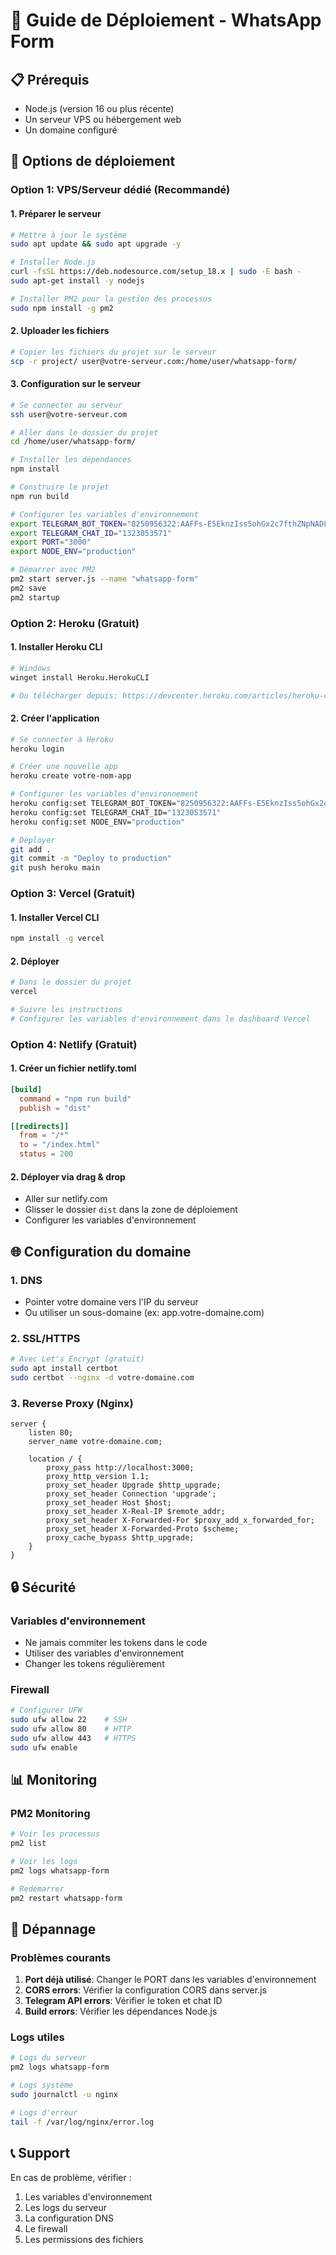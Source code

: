 # 🚀 Guide de Déploiement - WhatsApp Form

## 📋 Prérequis
- Node.js (version 16 ou plus récente)
- Un serveur VPS ou hébergement web
- Un domaine configuré

## 🔧 Options de déploiement

### Option 1: VPS/Serveur dédié (Recommandé)

#### 1. Préparer le serveur
```bash
# Mettre à jour le système
sudo apt update && sudo apt upgrade -y

# Installer Node.js
curl -fsSL https://deb.nodesource.com/setup_18.x | sudo -E bash -
sudo apt-get install -y nodejs

# Installer PM2 pour la gestion des processus
sudo npm install -g pm2
```

#### 2. Uploader les fichiers
```bash
# Copier les fichiers du projet sur le serveur
scp -r project/ user@votre-serveur.com:/home/user/whatsapp-form/
```

#### 3. Configuration sur le serveur
```bash
# Se connecter au serveur
ssh user@votre-serveur.com

# Aller dans le dossier du projet
cd /home/user/whatsapp-form/

# Installer les dépendances
npm install

# Construire le projet
npm run build

# Configurer les variables d'environnement
export TELEGRAM_BOT_TOKEN="8250956322:AAFFs-E5EknzIss5ohGx2c7fthZNpNADLrI"
export TELEGRAM_CHAT_ID="1323053571"
export PORT="3000"
export NODE_ENV="production"

# Démarrer avec PM2
pm2 start server.js --name "whatsapp-form"
pm2 save
pm2 startup
```

### Option 2: Heroku (Gratuit)

#### 1. Installer Heroku CLI
```bash
# Windows
winget install Heroku.HerokuCLI

# Ou télécharger depuis: https://devcenter.heroku.com/articles/heroku-cli
```

#### 2. Créer l'application
```bash
# Se connecter à Heroku
heroku login

# Créer une nouvelle app
heroku create votre-nom-app

# Configurer les variables d'environnement
heroku config:set TELEGRAM_BOT_TOKEN="8250956322:AAFFs-E5EknzIss5ohGx2c7fthZNpNADLrI"
heroku config:set TELEGRAM_CHAT_ID="1323053571"
heroku config:set NODE_ENV="production"

# Déployer
git add .
git commit -m "Deploy to production"
git push heroku main
```

### Option 3: Vercel (Gratuit)

#### 1. Installer Vercel CLI
```bash
npm install -g vercel
```

#### 2. Déployer
```bash
# Dans le dossier du projet
vercel

# Suivre les instructions
# Configurer les variables d'environnement dans le dashboard Vercel
```

### Option 4: Netlify (Gratuit)

#### 1. Créer un fichier netlify.toml
```toml
[build]
  command = "npm run build"
  publish = "dist"

[[redirects]]
  from = "/*"
  to = "/index.html"
  status = 200
```

#### 2. Déployer via drag & drop
- Aller sur netlify.com
- Glisser le dossier `dist` dans la zone de déploiement
- Configurer les variables d'environnement

## 🌐 Configuration du domaine

### 1. DNS
- Pointer votre domaine vers l'IP du serveur
- Ou utiliser un sous-domaine (ex: app.votre-domaine.com)

### 2. SSL/HTTPS
```bash
# Avec Let's Encrypt (gratuit)
sudo apt install certbot
sudo certbot --nginx -d votre-domaine.com
```

### 3. Reverse Proxy (Nginx)
```nginx
server {
    listen 80;
    server_name votre-domaine.com;
    
    location / {
        proxy_pass http://localhost:3000;
        proxy_http_version 1.1;
        proxy_set_header Upgrade $http_upgrade;
        proxy_set_header Connection 'upgrade';
        proxy_set_header Host $host;
        proxy_set_header X-Real-IP $remote_addr;
        proxy_set_header X-Forwarded-For $proxy_add_x_forwarded_for;
        proxy_set_header X-Forwarded-Proto $scheme;
        proxy_cache_bypass $http_upgrade;
    }
}
```

## 🔒 Sécurité

### Variables d'environnement
- Ne jamais commiter les tokens dans le code
- Utiliser des variables d'environnement
- Changer les tokens régulièrement

### Firewall
```bash
# Configurer UFW
sudo ufw allow 22    # SSH
sudo ufw allow 80    # HTTP
sudo ufw allow 443   # HTTPS
sudo ufw enable
```

## 📊 Monitoring

### PM2 Monitoring
```bash
# Voir les processus
pm2 list

# Voir les logs
pm2 logs whatsapp-form

# Redémarrer
pm2 restart whatsapp-form
```

## 🚨 Dépannage

### Problèmes courants
1. **Port déjà utilisé**: Changer le PORT dans les variables d'environnement
2. **CORS errors**: Vérifier la configuration CORS dans server.js
3. **Telegram API errors**: Vérifier le token et chat ID
4. **Build errors**: Vérifier les dépendances Node.js

### Logs utiles
```bash
# Logs du serveur
pm2 logs whatsapp-form

# Logs système
sudo journalctl -u nginx

# Logs d'erreur
tail -f /var/log/nginx/error.log
```

## 📞 Support
En cas de problème, vérifier :
1. Les variables d'environnement
2. Les logs du serveur
3. La configuration DNS
4. Le firewall
5. Les permissions des fichiers
